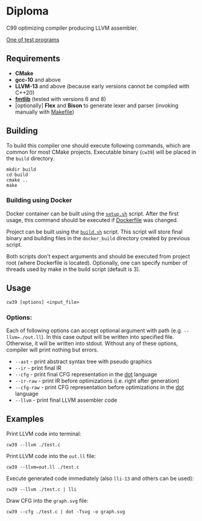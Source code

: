 # Diploma

C99 optimizing compiler producing LLVM assembler.

[One of test programs](https://github.com/Sokolmish/coursework_3/blob/master/tests/tst_prog1.c)

## Requirements

- **CMake**
- **gcc-10** and above
- **LLVM-13** and above (because early versions cannot be compiled with C++20)
- **[fmtlib](https://fmt.dev/latest/index.html)** (tested with versions 6 and 8)
- \[optionally\] **Flex** and **Bison** to generate lexer and parser (invoking manually with [Makefile](/src/parser/Makefile))

## Building

To build this compiler one should execute following commands, which are common for most CMake projects. Executable binary (`cw39`) will be placed in the `build` directory.

```
mkdir build
cd build
cmake ..
make
```

### Building using Docker

Docker container can be built using the [`setup.sh`](/setup.sh) script. After the first usage, this command should be executed if [Dockerfile](/Dockerfile) was changed.

Project can be built using the [`build.sh`](/build.sh) script. This script will store final binary and building files in the `docker_build` directory created by previous script.

Both scripts don't expect arguments and should be executed from project root (where Dockerfile is located). Optionally, one can specify number of threads used by make in the build script (default is 3).

## Usage

```
cw39 [options] <input_file>
```

### Options:

Each of following options can accept optional argument with path (e.g. `--llvm=./out.ll`). In this case output will be written into specified file. Otherwise, it will be written into stdout. Without any of these options, compiler will print nothing but errors.

- `--ast` - print abstract syntax tree with pseudo graphics
- `--ir` - print final IR
- `--cfg` - print final CFG representation in the [dot](https://graphviz.org/) language
- `--ir-raw` - print IR before optimizations (i.e. right after generation)
- `--cfg-raw` - print CFG representation before optimizations in the [dot](https://graphviz.org/) language
- `--llvm` - print final LLVM assembler code

## Examples

Print LLVM code into terminal:
```
cw39 --llvm ./test.c
```

Print LLVM code into the `out.ll` file:
```
cw39 --llvm=out.ll ./test.c
```

Execute generated code immediately (also `lli-13` and others can be used):
```
cw39 --llvm ./test.c | lli
```

Draw CFG into the `graph.svg` file:
```
cw39 --cfg ./test.c | dot -Tsvg -o graph.svg
```
